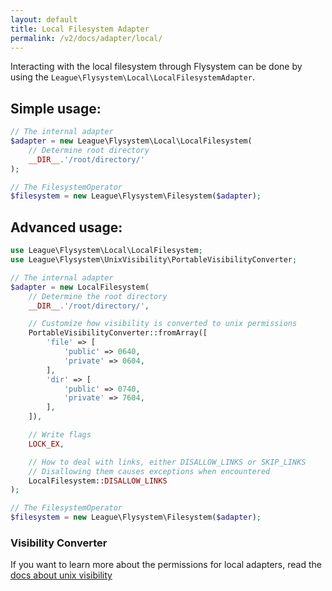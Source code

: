 ```yaml
---
layout: default
title: Local Filesystem Adapter
permalink: /v2/docs/adapter/local/
---
```


Interacting with the local filesystem through Flysystem can be done
by using the `League\Flysystem\Local\LocalFilesystemAdapter`.

## Simple usage:

```php
// The internal adapter
$adapter = new League\Flysystem\Local\LocalFilesystem(
    // Determine root directory
    __DIR__.'/root/directory/'
);

// The FilesystemOperator
$filesystem = new League\Flysystem\Filesystem($adapter);
```

## Advanced usage:

```php
use League\Flysystem\Local\LocalFilesystem;
use League\Flysystem\UnixVisibility\PortableVisibilityConverter;

// The internal adapter
$adapter = new LocalFilesystem(
    // Determine the root directory
    __DIR__.'/root/directory/',

    // Customize how visibility is converted to unix permissions
    PortableVisibilityConverter::fromArray([
        'file' => [
            'public' => 0640,
            'private' => 0604,
        ],
        'dir' => [
            'public' => 0740,
            'private' => 7604,
        ],
    ]),

    // Write flags
    LOCK_EX,

    // How to deal with links, either DISALLOW_LINKS or SKIP_LINKS
    // Disallowing them causes exceptions when encountered
    LocalFilesystem::DISALLOW_LINKS
);

// The FilesystemOperator
$filesystem = new League\Flysystem\Filesystem($adapter);
```

### Visibility Converter

If you want to learn more about the permissions for local adapters,
read the [docs about unix visibility](/v2/docs/usage/unix-visibility/) 


